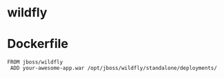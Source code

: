 # wildfly

# Dockerfile

```
FROM jboss/wildfly
 ADD your-awesome-app.war /opt/jboss/wildfly/standalone/deployments/
```